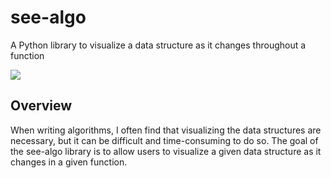 # see-algo
A Python library to visualize a data structure as it changes throughout a function

[![](https://img.shields.io/badge/License-Apache_2.0-pink.svg)](./LICENSE)

## Overview
When writing algorithms, I often find that visualizing the data structures are necessary, but it can be difficult and time-consuming to do so. The goal of the see-algo library is to allow users to visualize a given data structure as it changes in a given function.

